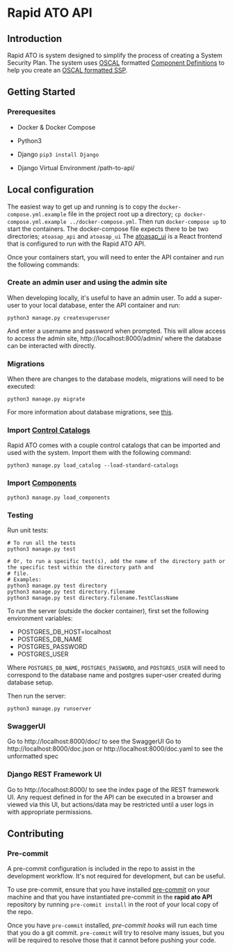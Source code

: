 # Rapid ATO API

## Introduction

Rapid ATO is system designed to simplify the process of creating a System Security Plan. The system uses
[OSCAL](https://pages.nist.gov/OSCAL/) formatted
[Component Definitions](https://pages.nist.gov/OSCAL/reference/latest/component-definition/) to help
you create an [OSCAL formatted SSP](https://pages.nist.gov/OSCAL/reference/latest/system-security-plan/).


## Getting Started

### Prerequesites

- Docker & Docker Compose
- Python3
- Django
    `pip3 install Django`

- Django Virtual Environment
    /path-to-api/



## Local configuration

The easiest way to get up and running is to copy the `docker-compose.yml.example` file in the project root up a
directory; `cp docker-compose.yml.example ../docker-compose.yml`. Then run `docker-compose up` to start the
containers. The docker-compose file expects there to be two directories; `atoasap_api`
and `atoasap_ui`  The [atoasap_ui](https://github.com/CivicActions/atoasap_ui) is a React frontend that is configured
to run with the Rapid ATO API.

Once your containers start, you will need to enter the API container and run the following commands:

### Create an admin user and using the admin site

When developing locally, it's useful to have an admin user.
To add a super-user to your local database, enter the API container and run:

```shell
python3 manage.py createsuperuser
```

And enter a username and password when prompted.
This will allow access to access the admin site, http://localhost:8000/admin/ where the database can be interacted with
directly.

### Migrations

When there are changes to the database models, migrations will need to be executed:

```shell
python3 manage.py migrate
````

For more information about database migrations, see [this](https://docs.djangoproject.com/en/4.1/topics/migrations/).

### Import [Control Catalogs](https://csrc.nist.gov/Projects/risk-management/sp800-53-controls/release-search#/!/800-53)

Rapid ATO comes with a couple control catalogs that can be imported and used with the system. Import them with
the following command:

```shell
python3 manage.py load_catalog --load-standard-catalogs
```

### Import [Components](https://github.com/CivicActions/oscal-component-definitions)

```shell
python3 manage.py load_components
```

### Testing

Run unit tests:

```shell
# To run all the tests
python3 manage.py test

# Or, to run a specific test(s), add the name of the directory path or the specific test within the directory path and
# file.
# Examples:
python3 manage.py test directory
python3 manage.py test directory.filename
python3 manage.py test directory.filename.TestClassName
```

To run the server (outside the docker container), first set the following environment variables:
- POSTGRES_DB_HOST=localhost
- POSTGRES_DB_NAME
- POSTGRES_PASSWORD
- POSTGRES_USER

Where `POSTGRES_DB_NAME`, `POSTGRES_PASSWORD`, and `POSTGRES_USER` will need to correspond to the database name and
postgres super-user created during database setup.

Then run the server:

```shell
python3 manage.py runserver
```

### SwaggerUI

Go to http://localhost:8000/doc/ to see the SwaggerUI
Go to http://localhost:8000/doc.json or http://localhost:8000/doc.yaml to see the unformatted spec

### Django REST Framework UI

Go to http://localhost:8000/ to see the index page of the REST framework UI.
Any request defined in for the API can be executed in a browser and viewed via this UI, but actions/data may be
restricted until a user logs in with appropriate permissions.

## Contributing

### Pre-commit

A pre-commit configuration is included in the repo to assist in the development workflow.
It's not required for development, but can be useful.

To use pre-commit, ensure that you have installed [pre-commit](https://pre-commit.com/#install) on your machine and that
you have instantiated pre-commit in the **rapid ato API** repository by running `pre-commit install` in the root of your
local copy of the repo.

Once you have ``pre-commit`` installed, _pre-commit hooks_ will run each time that you do a git commit. ``pre-commit``
will try to resolve many issues, but you will be required to resolve those that it cannot before pushing your code.
